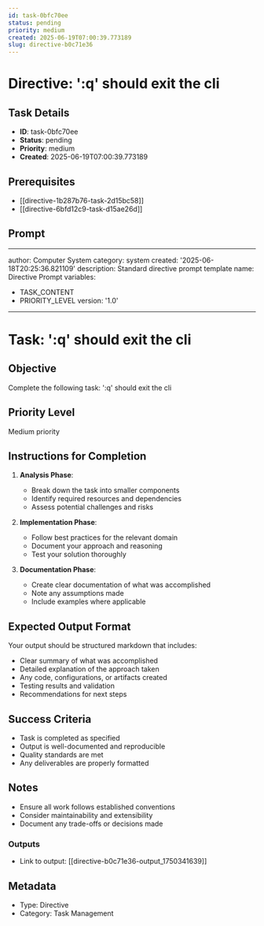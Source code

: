 ```yaml
---
id: task-0bfc70ee
status: pending
priority: medium
created: 2025-06-19T07:00:39.773189
slug: directive-b0c71e36
---
```


# Directive: &#x27;:q&#x27; should exit the cli

## Task Details
- **ID**: task-0bfc70ee
- **Status**: pending
- **Priority**: medium
- **Created**: 2025-06-19T07:00:39.773189

## Prerequisites
- [[directive-1b287b76-task-2d15bc58]]
- [[directive-6bfd12c9-task-d15ae26d]]

## Prompt
---
author: Computer System
category: system
created: '2025-06-18T20:25:36.821109'
description: Standard directive prompt template
name: Directive Prompt
variables:
- TASK_CONTENT
- PRIORITY_LEVEL
version: '1.0'
---

# Task: &#x27;:q&#x27; should exit the cli

## Objective
Complete the following task: &#x27;:q&#x27; should exit the cli

## Priority Level
Medium priority

## Instructions for Completion
1. **Analysis Phase**: 
   - Break down the task into smaller components
   - Identify required resources and dependencies
   - Assess potential challenges and risks

2. **Implementation Phase**:
   - Follow best practices for the relevant domain
   - Document your approach and reasoning
   - Test your solution thoroughly

3. **Documentation Phase**:
   - Create clear documentation of what was accomplished
   - Note any assumptions made
   - Include examples where applicable

## Expected Output Format
Your output should be structured markdown that includes:
- Clear summary of what was accomplished
- Detailed explanation of the approach taken
- Any code, configurations, or artifacts created
- Testing results and validation
- Recommendations for next steps

## Success Criteria
- Task is completed as specified
- Output is well-documented and reproducible
- Quality standards are met
- Any deliverables are properly formatted

## Notes
- Ensure all work follows established conventions
- Consider maintainability and extensibility
- Document any trade-offs or decisions made

### Outputs
- Link to output: [[directive-b0c71e36-output_1750341639]]

## Metadata
- Type: Directive
- Category: Task Management
